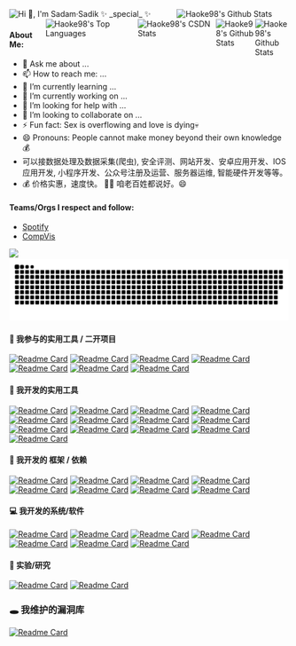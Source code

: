 <!---<h1 align="center">Hi 👋, I'm Sadam·Sadik ✨ _special_ ✨ </h1>--->
<!---<img align="right" alt="Coding" width="400" src="https://media.giphy.com/media/qgQUggAC3Pfv687qPC/giphy.gif"><br />--->
<img src="https://readme-typing-svg.demolab.com?font=Fira+Code&size=24&pause=1000&center=true&vCenter=true&random=false&width=980&height=80&lines=Hi+%F0%9F%91%8B%2C+I'm+Sadam%C2%B7Sadik+%E2%9C%A8+_special_+%E2%9C%A8+" alt="Hi 👋, I'm Sadam·Sadik ✨ _special_ ✨" />


<!---<img align="right" alt="Haoke98's Github Stats" src="http://grs.0p.fit/?username=Haoke98&show_icons=true&include_all_commits=true&count_private=true&theme=tokyonight&hide_border=true&cache_seconds=1800" width="40%"/>--->
<img align="right" alt="Haoke98's Github Stats" src="https://github-readme-stats.vercel.app/api?username=Haoke98&show_icons=true&include_all_commits=true&count_private=true&theme=tokyonight&hide_border=true&cache_seconds=1800" width="40%"/>



<img align="right" width="12%" alt="Haoke98's Github Stats" src="https://badges.frapsoft.com/os/v2/open-source.svg?v=103)](https://github.com/ellerbrock/open-source-badges/" />
<img align="right" width="14%" alt="Haoke98's Github Stats" src="https://komarev.com/ghpvc/?username=Haoke98&color=46ae8f" />

<img align="right" src="https://stats.justsong.cn/api/csdn?id=weixin_43066097&theme=blue-green" alt="Haoke98's CSDN Stats" width="28%" /> 
  
<!---<img align="right" alt="Haoke98's Top Languages" src="http://grs.0p.fit/top-langs?username=haoke98&size_weight=0.5&count_weight=0.5&langs_count=20&theme=merko&hide_border=true&layout=compact&custom_title=With%20Public%2BPrivate%20Repos&cache_seconds=1800" width="33%"/>--->
<img align="right" alt="Haoke98's Top Languages" src="https://github-readme-stats.vercel.app/api/top-langs/?username=haoke98&size_weight=0.5&count_weight=0.5&langs_count=20&theme=merko&hide_border=true&layout=compact&custom_title=With%20Public%2BPrivate%20Repos&cache_seconds=1800" width="33%"/>







#### About Me:
- 💬 Ask me about ...
- 📫 How to reach me: ...
- 🌱 I’m currently learning ...
- 🔭 I’m currently working on ...
- 🤔 I’m looking for help with ...
- 👯 I’m looking to collaborate on ...
- ⚡ Fun fact: Sex is overflowing and love is dying💀
- 😄 Pronouns: People cannot make money beyond their own knowledge💰
- 可以接数据处理及数据采集(爬虫), 安全评测、网站开发、安卓应用开发、IOS应用开发, 小程序开发、公众号注册及运营、服务器运维, 智能硬件开发等等。
- 💰 价格实惠，速度快。 👨🏻 咱老百姓都说好。😄 

#### Teams/Orgs I respect and follow: 
* [Spotify](https://github.com/spotify?q=&type=all&language=&sort=stargazers)
* [CompVis](https://github.com/CompVis)

<!--   <img align="right" alt="Haoke98's Top Languages" src="https://github-readme-stats-two-alpha-95.vercel.app/api/top-langs/?username=Haoke98&langs_count=18&layout=compact&theme=tokyonight&hide_border=true&cache_seconds=1800&size_weight=0.5&count_weight=0.5&custom_title=Haoke98'sTop-langs" width="31%"/> -->

![](https://github-profile-trophy.vercel.app/?username=Haoke98&column=9&margin-w=15&margin-h=15&theme=tokyonight)
![github contribution grid snake animation](https://raw.githubusercontent.com/Haoke98/Haoke98/main/github-contribution-grid-snake-sissa.svg)

#### 🔧 我参与的实用工具 / 二开项目 
[![Readme Card](https://github-readme-stats.vercel.app/api/pin/?username=ffay&repo=lanproxy)](https://github.com/Haoke98/lanproxy)
[![Readme Card](https://github-readme-stats.vercel.app/api/pin/?username=ffay&repo=lanproxy-go-client)](https://github.com/Haoke98/lanproxy-go-client.git)
[![Readme Card](https://github-readme-stats.vercel.app/api/pin/?username=jorhelp&repo=Ingram)](https://github.com/Haoke98/Ingram)
[![Readme Card](https://github-readme-stats.vercel.app/api/pin/?username=HeMOua&repo=HuggingfaceDownloader)](https://github.com/Haoke98/HuggingfaceDownloader.git)
[![Readme Card](https://github-readme-stats.vercel.app/api/pin/?username=ozheng1993&repo=video2gif)](https://github.com/Haoke98/video2gif)
[![Readme Card](https://github-readme-stats.vercel.app/api/pin/?username=Haoke98&repo=nginx-windows)](https://github.com/Haoke98/nginx-windows.git)
[![Readme Card](https://github-readme-stats.vercel.app/api/pin/?username=Haoke98&repo=bawa)](https://github.com/Haoke98/bawa.git)

#### 🧰 我开发的实用工具
[![Readme Card](https://github-readme-stats.vercel.app/api/pin/?username=Haoke98&repo=FlowPilot)](https://github.com/Haoke98/FlowPilot)
[![Readme Card](https://github-readme-stats.vercel.app/api/pin/?username=Haoke98&repo=super-http-catcher)](https://github.com/Haoke98/super-http-catcher)
[![Readme Card](https://github-readme-stats.vercel.app/api/pin/?username=Haoke98&repo=DeepFC)](https://github.com/Haoke98/DeepFC)
[![Readme Card](https://github-readme-stats.vercel.app/api/pin/?username=Haoke98&repo=auto-git)](https://github.com/Haoke98/auto-git.git)
[![Readme Card](https://github-readme-stats.vercel.app/api/pin/?username=Haoke98&repo=gitlab-pipline)](https://github.com/Haoke98/gitlab-pipline)
[![Readme Card](https://github-readme-stats.vercel.app/api/pin/?username=Haoke98&repo=RAGFlow-pipeline)](https://github.com/Haoke98/RAGFlow-pipeline.git)
[![Readme Card](https://github-readme-stats.vercel.app/api/pin/?username=Haoke98&repo=WebAppDockerImageBuilder)](https://github.com/Haoke98/WebAppDockerImageBuilder.git)
[![Readme Card](https://github-readme-stats.vercel.app/api/pin/?username=Haoke98&repo=docker-cli)](https://github.com/Haoke98/docker-cli)
[![Readme Card](https://github-readme-stats.vercel.app/api/pin/?username=Haoke98&repo=RuoYi-Agent)](https://github.com/Haoke98/RuoYi-Agent.git)
[![Readme Card](https://github-readme-stats.vercel.app/api/pin/?username=Haoke98&repo=SuperSniffer)](https://github.com/Haoke98/SuperSniffer.git)
[![Readme Card](https://github-readme-stats.vercel.app/api/pin/?username=Haoke98&repo=ElasticSearchHelper)](https://github.com/Haoke98/ElasticSearchHelper.git)
[![Readme Card](https://github-readme-stats.vercel.app/api/pin/?username=Haoke98&repo=PgDiff)](https://github.com/Haoke98/PgDiff.git)
[![Readme Card](https://github-readme-stats.vercel.app/api/pin/?username=Haoke98&repo=LabelPrintHelper)](https://github.com/Haoke98/LabelPrintHelper)

#### 🧩 我开发的 框架 / 依赖
[![Readme Card](https://github-readme-stats.vercel.app/api/pin/?username=Haoke98&repo=DjangoAsyncAdmin)](https://github.com/Haoke98/DjangoAsyncAdmin)
[![Readme Card](https://github-readme-stats.vercel.app/api/pin/?username=Haoke98&repo=django-celery-stack)](https://github.com/Haoke98/django-celery-stack.git)
[![Readme Card](https://github-readme-stats.vercel.app/api/pin/?username=Haoke98&repo=django-go-view)](https://github.com/Haoke98/django-go-view)
[![Readme Card](https://github-readme-stats.vercel.app/api/pin/?username=Haoke98&repo=iCloudDjango)](https://github.com/Haoke98/iCloudDjango.git)
[![Readme Card](https://github-readme-stats.vercel.app/api/pin/?username=Haoke98&repo=FDEasyChainApi-PythonSDK)](https://github.com/Haoke98/FDEasyChainApi-PythonSDK.git)
[![Readme Card](https://github-readme-stats.vercel.app/api/pin/?username=Haoke98&repo=saer-openapi-sdk)](https://github.com/Haoke98/saer-openapi-sdk.git)
[![Readme Card](https://github-readme-stats.vercel.app/api/pin/?username=Haoke98&repo=OpenAPI-SDK)](https://github.com/Haoke98/OpenAPI-SDK.git)
[![Readme Card](https://github-readme-stats.vercel.app/api/pin/?username=Haoke98&repo=UniversalToolKit)](https://github.com/Haoke98/UniversalToolKit.git)

#### 💻 我开发的系统/软件
[![Readme Card](https://github-readme-stats.vercel.app/api/pin/?username=Haoke98&repo=iCloudDesktop)](https://github.com/Haoke98/iCloudDesktop)
[![Readme Card](https://github-readme-stats.vercel.app/api/pin/?username=Haoke98&repo=PassKeyVault)](https://github.com/Haoke98/PassKeyVault)
[![Readme Card](https://github-readme-stats.vercel.app/api/pin/?username=Haoke98&repo=Allkeeper)](https://github.com/Haoke98/AllKeeper)
[![Readme Card](https://github-readme-stats.vercel.app/api/pin/?username=Haoke98&repo=allkeeper-desktop)](https://github.com/Haoke98/allkeeper-desktop)
[![Readme Card](https://github-readme-stats.vercel.app/api/pin/?username=Haoke98&repo=TTMS-beego)](https://github.com/Haoke98/TTMS-beego)
[![Readme Card](https://github-readme-stats.vercel.app/api/pin/?username=Haoke98&repo=CTFD-3DS)](https://github.com/Haoke98/CTFD-3DS)
[![Readme Card](https://github-readme-stats.vercel.app/api/pin/?username=Haoke98&repo=BeanMusic)](https://github.com/Haoke98/BeanMusic.git)

#### 🧪 实验/研究
[![Readme Card](https://github-readme-stats.vercel.app/api/pin/?username=Haoke98&repo=FrameDiffusion)](https://github.com/Haoke98/FrameDiffusion)
[![Readme Card](https://github-readme-stats.vercel.app/api/pin/?username=Haoke98&repo=Turing-Utopia-Experiment)](https://github.com/Haoke98/Turing-Utopia-Experiment)

### 🕳️ 我维护的漏洞库
[![Readme Card](https://github-readme-stats.vercel.app/api/pin/?username=Haoke98&repo=CVE)](https://github.com/Haoke98/CVE.git)





